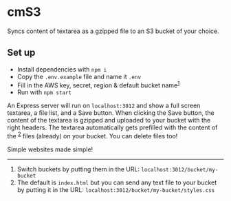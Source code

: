 # cmS3

Syncs content of textarea as a gzipped file to an S3 bucket of your choice.

## Set up
- Install dependencies with `npm i`
- Copy the `.env.example` file and name it `.env`
- Fill in the AWS key, secret, region & default bucket name<sup>[1](#fn1)</sup>
- Run with `npm start`

An Express server will run on `localhost:3012` and show a full screen textarea, a file list, and a Save button. When clicking the Save button, the content of the textarea is gzipped and uploaded to your bucket with the right headers. The textarea automatically gets prefilled with the content of the <sup>[2](#fn2)</sup> files (already) on your bucket. You can delete files too!

Simple websites made simple!

---
1. <a name="fn1"></a> Switch buckets by putting them in the URL: `localhost:3012/bucket/my-bucket`
2. <a name="fn2"></a> The default is `index.html` but you can send any text file to your bucket by putting it in the URL: `localhost:3012/bucket/my-bucket/styles.css`
